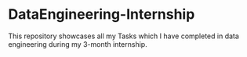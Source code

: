 # DataEngineering-Internship
This repository showcases all my Tasks which I have completed in data engineering during my 3-month internship. 

